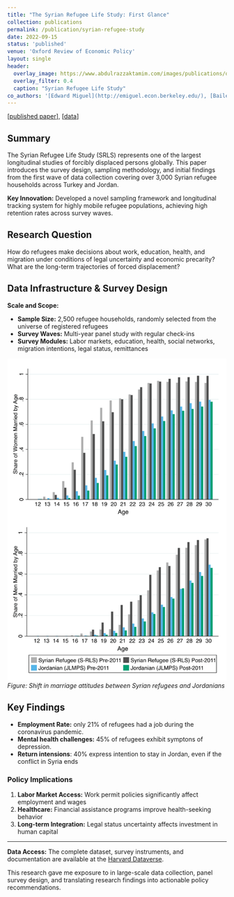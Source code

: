 ```yaml
---
title: "The Syrian Refugee Life Study: First Glance"
collection: publications
permalink: /publication/syrian-refugee-study
date: 2022-09-15
status: 'published'
venue: 'Oxford Review of Economic Policy'
layout: single
header:
  overlay_image: https://www.abdulrazzaktamim.com/images/publications/oxrep-header.png
  overlay_filter: 0.4
  caption: "Syrian Refugee Life Study"
co_authors: '[Edward Miguel](http://emiguel.econ.berkeley.edu/), [Bailey Palmer](https://baileypalmer.github.io/), [Sandra Rozo](https://www.sandrarozo.net/), [Emma Smith](https://sites.harvard.edu/emmasmith/), and [Sarah Stillman](https://cega.berkeley.edu/person/sarah-stillman/)'
---
```


[[published paper](https://academic.oup.com/oxrep/article-abstract/38/3/625/6701694)], [[data](https://dataverse.harvard.edu/dataverse/SRLS)]

## Summary

The Syrian Refugee Life Study (SRLS) represents one of the largest longitudinal studies of forcibly displaced persons globally. This paper introduces the survey design, sampling methodology, and initial findings from the first wave of data collection covering over 3,000 Syrian refugee households across Turkey and Jordan.

**Key Innovation:** Developed a novel sampling framework and longitudinal tracking system for highly mobile refugee populations, achieving high retention rates across survey waves.

## Research Question

How do refugees make decisions about work, education, health, and migration under conditions of legal uncertainty and economic precarity? What are the long-term trajectories of forced displacement?

## Data Infrastructure & Survey Design

**Scale and Scope:**
- **Sample Size:** 2,500 refugee households, randomly selected from the universe of registered refugees
- **Survey Waves:** Multi-year panel study with regular check-ins
- **Survey Modules:** Labor markets, education, health, social networks, migration intentions, legal status, remittances

![Histogram of Share Married, by Age and Nationality](/images/publications/oxrep-thumb.png)
*Figure: Shift in marriage attitudes between Syrian refugees and Jordanians*


## Key Findings

- **Employment Rate:** only 21% of refugees had a job during the coronavirus pandemic.
- **Mental health challenges:** 45% of refugees exhibit symptons of depression.
- **Return intensions**: 40% express intention to stay in Jordan, even if the conflict in Syria ends

### Policy Implications

1. **Labor Market Access:** Work permit policies significantly affect employment and wages
2. **Healthcare:** Financial assistance programs improve health-seeking behavior
3. **Long-term Integration:** Legal status uncertainty affects investment in human capital


---

**Data Access:** The complete dataset, survey instruments, and documentation are available at the [Harvard Dataverse](https://dataverse.harvard.edu/dataverse/SRLS).

This research gave me exposure to in large-scale data collection, panel survey design, and translating research findings into actionable policy recommendations.
